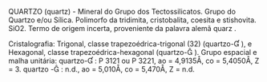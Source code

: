 QUARTZO (quartz)  -  Mineral  do  Grupo  dos  Tectossilicatos.  Grupo  do  Quartzo  e/ou  Sílica.  Polimorfo  da  tridimita, cristobalita, coesita e stishovita. SiO2. Termo de origem incerta, proveniente da palavra alemã quarz .

Cristalografia: Trigonal,  classe  trapezoédrica-trigonal  (32)  (quartzo- ),  e  Hexagonal, classe trapezoédrica-hexagonal (quartzo- ). Grupo espacial e malha unitária: quartzo- : P 3121 ou P 3221, ao = 4,9135Å, co = 5,4050Å, Z = 3. quartzo - : n.d., ao = 5,010Å, co = 5,470Å, Z = n.d.